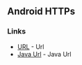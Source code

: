 ## Android HTTPs

### Links
* [URL](https://docs.oracle.com/javase/tutorial/networking/urls/?utm_source=udacity&utm_medium=course&utm_campaign=android_basics) - Url
* [Java Url](https://docs.oracle.com/javase/tutorial/networking/urls/?utm_source=udacity&utm_medium=course&utm_campaign=android_basics) - Java Url

